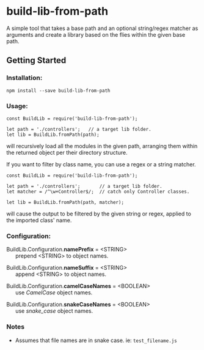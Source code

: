 # build-lib-from-path
A simple tool that takes a base path and an optional string/regex matcher as arguments and create a library based on the flies within the given base path.

## Getting Started

### Installation:
```
npm install --save build-lib-from-path
```


### Usage:
```
const BuildLib = require('build-lib-from-path');

let path = './controllers';   // a target lib folder.
let lib = BuildLib.fromPath(path);
```
will recursively load all the modules in the given path, arranging them within the returned object per their directory structure.

If you want to filter by class name, you can use a regex or a string matcher.
```
const BuildLib = require('build-lib-from-path');

let path = './controllers';       // a target lib folder.
let matcher = /^\w+Controller$/;  // catch only Controller classes.

let lib = BuildLib.fromPath(path, matcher);
```
will cause the output to be filtered by the given string or regex, applied to the imported class' name.


### Configuration:

BuildLib.Configuration.**namePrefix** = \<STRING><br/>
&nbsp;&nbsp;&nbsp;&nbsp;&nbsp;&nbsp;prepend \<STRING> to object names.

BuildLib.Configuration.**nameSuffix** = \<STRING><br/>
&nbsp;&nbsp;&nbsp;&nbsp;&nbsp;&nbsp;append \<STRING> to object names.

BuildLib.Configuration.**camelCaseNames** = \<BOOLEAN><br/>
&nbsp;&nbsp;&nbsp;&nbsp;&nbsp;&nbsp;use _CamelCase_ object names.

BuildLib.Configuration.**snakeCaseNames** = \<BOOLEAN><br/>
&nbsp;&nbsp;&nbsp;&nbsp;&nbsp;&nbsp;use _snake_case_ object names.


### Notes

* Assumes that file names are in snake case. ie: `test_filename.js`
